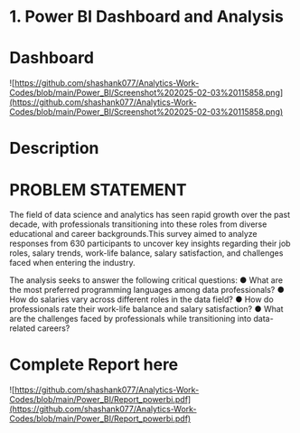 # 1. Power BI Dashboard and Analysis
# Dashboard
![https://github.com/shashank077/Analytics-Work-Codes/blob/main/Power_BI/Screenshot%202025-02-03%20115858.png](https://github.com/shashank077/Analytics-Work-Codes/blob/main/Power_BI/Screenshot%202025-02-03%20115858.png)
# Description

# PROBLEM STATEMENT 
The field of data science and analytics has seen rapid growth over the past decade, with 
professionals transitioning into these roles from diverse educational and career backgrounds.This 
survey aimed to analyze responses from 630 participants to uncover key insights regarding their 
job roles, salary trends, work-life balance, salary satisfaction, and challenges faced when 
entering the industry. 

The analysis seeks to answer the following critical questions: 
● What are the most preferred programming languages among data professionals? 
● How do salaries vary across different roles in the data field? 
● How do professionals rate their work-life balance and salary satisfaction? 
● What are the challenges faced by professionals while transitioning into data-related 
careers? 

# Complete Report here
![https://github.com/shashank077/Analytics-Work-Codes/blob/main/Power_BI/Report_powerbi.pdf](https://github.com/shashank077/Analytics-Work-Codes/blob/main/Power_BI/Report_powerbi.pdf)


